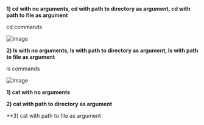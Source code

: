 **1) cd with no arguments, cd with path to directory as argument, cd with path to file as argument**

cd commands

![Image](https://github.com/EmilyGorial1/cse15l-lab-reports/issues/1#issue-1929309996)


**2) ls with no arguments, ls with path to directory as argument, ls with path to file as argument**

ls commands

![Image]()


**1) cat with no arguments**


**2) cat with path to directory as argument**


**3) cat with path to file as argument
